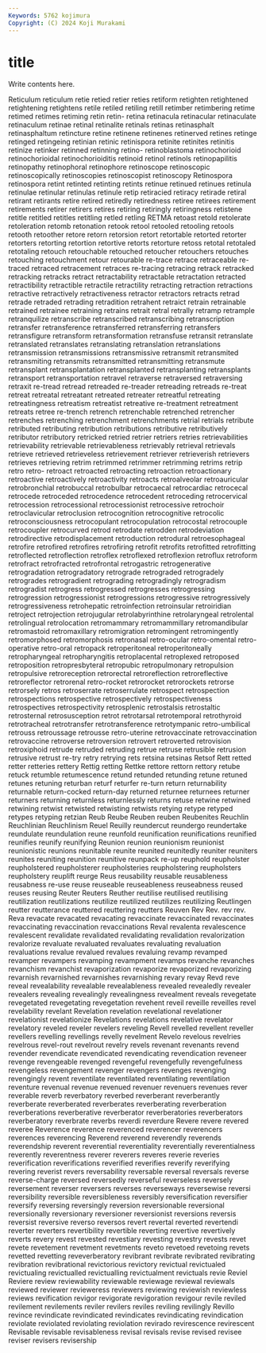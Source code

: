 ```yaml
---
Keywords: 5762 kojimura
Copyright: (C) 2024 Koji Murakami
---
```


# title

Write contents here.



 Reticulum reticulum retie retied retier reties retiform retighten retightened
retightening retightens retile retiled retiling retill retimber retimbering retime retimed
retimes retiming retin retin- retina retinacula retinacular retinaculate retinaculum retinae
retinal retinalite retinals retinas retinasphalt retinasphaltum retincture retine retinene retinenes
retinerved retines retinge retinged retingeing retinian retinic retinispora retinite retinites
retinitis retinize retinker retinned retinning retino- retinoblastoma retinochorioid retinochorioidal retinochorioiditis
retinoid retinol retinols retinopapilitis retinopathy retinophoral retinophore retinoscope retinoscopic retinoscopically
retinoscopies retinoscopist retinoscopy Retinospora retinospora retint retinted retinting retints retinue
retinued retinues retinula retinulae retinular retinulas retinule retip retiracied retiracy
retirade retiral retirant retirants retire retired retiredly retiredness retiree retirees
retirement retirements retirer retirers retires retiring retiringly retiringness retistene retitle
retitled retitles retitling retled retling RETMA retoast retold retolerate retoleration
retomb retonation retook retool retooled retooling retools retooth retoother retore
retorn retorsion retort retortable retorted retorter retorters retorting retortion retortive
retorts retorture retoss retotal retotaled retotaling retouch retouchable retouched retoucher
retouchers retouches retouching retouchment retour retourable re-trace retrace retraceable re-traced
retraced retracement retraces re-tracing retracing retrack retracked retracking retracks retract
retractability retractable retractation retracted retractibility retractible retractile retractility retracting retraction
retractions retractive retractively retractiveness retractor retractors retracts retrad retrade retraded
retrading retradition retrahent retraict retrain retrainable retrained retrainee retraining retrains
retrait retral retrally retramp retrample retranquilize retranscribe retranscribed retranscribing retranscription
retransfer retransference retransferred retransferring retransfers retransfigure retransform retransformation retransfuse retransit
retranslate retranslated retranslates retranslating retranslation retranslations retransmission retransmissions retransmissive retransmit
retransmited retransmiting retransmits retransmitted retransmitting retransmute retransplant retransplantation retransplanted retransplanting
retransplants retransport retransportation retravel retraverse retraversed retraversing retraxit re-tread retread
retreaded re-treader retreading retreads re-treat retreat retreatal retreatant retreated retreater
retreatful retreating retreatingness retreatism retreatist retreative re-treatment retreatment retreats retree
re-trench retrench retrenchable retrenched retrencher retrenches retrenching retrenchment retrenchments retrial
retrials retribute retributed retributing retribution retributions retributive retributively retributor retributory
retricked retried retrier retriers retries retrievabilities retrievability retrievable retrievableness retrievably
retrieval retrievals retrieve retrieved retrieveless retrievement retriever retrieverish retrievers retrieves
retrieving retrim retrimmed retrimmer retrimming retrims retrip retro retro- retroact
retroacted retroacting retroaction retroactionary retroactive retroactively retroactivity retroacts retroalveolar retroauricular
retrobronchial retrobuccal retrobulbar retrocaecal retrocardiac retrocecal retrocede retroceded retrocedence retrocedent
retroceding retrocervical retrocession retrocessional retrocessionist retrocessive retrochoir retroclavicular retroclusion retrocognition
retrocognitive retrocolic retroconsciousness retrocopulant retrocopulation retrocostal retrocouple retrocoupler retrocurved retrod
retrodate retrodden retrodeviation retrodirective retrodisplacement retroduction retrodural retroesophageal retrofire retrofired
retrofires retrofiring retrofit retrofits retrofitted retrofitting retroflected retroflection retroflex retroflexed
retroflexion retroflux retroform retrofract retrofracted retrofrontal retrogastric retrogenerative retrogradation retrogradatory
retrograde retrograded retrogradely retrogrades retrogradient retrograding retrogradingly retrogradism retrogradist retrogress
retrogressed retrogresses retrogressing retrogression retrogressionist retrogressions retrogressive retrogressively retrogressiveness retrohepatic
retroinfection retroinsular retroiridian retroject retrojection retrojugular retrolabyrinthine retrolaryngeal retrolental retrolingual
retrolocation retromammary retromammillary retromandibular retromastoid retromaxillary retromigration retromingent retromingently retromorphosed
retromorphosis retronasal retro-ocular retro-omental retro-operative retro-oral retropack retroperitoneal retroperitoneally retropharyngeal
retropharyngitis retroplacental retroplexed retroposed retroposition retropresbyteral retropubic retropulmonary retropulsion retropulsive
retroreception retrorectal retroreflection retroreflective retroreflector retrorenal retro-rocket retrorocket retrorockets retrorse
retrorsely retros retroserrate retroserrulate retrospect retrospection retrospections retrospective retrospectively retrospectiveness
retrospectives retrospectivity retrosplenic retrostalsis retrostaltic retrosternal retrosusception retrot retrotarsal retrotemporal
retrothyroid retrotracheal retrotransfer retrotransference retrotympanic retro-umbilical retrouss retroussage retrousse retro-uterine
retrovaccinate retrovaccination retrovaccine retroverse retroversion retrovert retroverted retrovision retroxiphoid retrude
retruded retruding retrue retruse retrusible retrusion retrusive retrust re-try retry
retrying rets retsina retsinas Retsof Rett retted retter retteries rettery
Rettig retting Rettke rettore rettorn rettory retube retuck retumble retumescence
retund retunded retunding retune retuned retunes retuning returban returf returfer
re-turn return returnability returnable return-cocked return-day returned returnee returnees returner
returners returning returnless returnlessly returns retuse retwine retwined retwining retwist
retwisted retwisting retwists retying retype retyped retypes retyping retzian Reub
Reube Reuben reuben Reubenites Reuchlin Reuchlinian Reuchlinism Reuel Reuilly reundercut
reundergo reundertake reundulate reundulation reune reunfold reunification reunifications reunified reunifies
reunify reunifying Reunion reunion reunionism reunionist reunionistic reunions reunitable reunite
reunited reunitedly reuniter reuniters reunites reuniting reunition reunitive reunpack re-up
reuphold reupholster reupholstered reupholsterer reupholsteries reupholstering reupholsters reupholstery reuplift reurge
Reus reusability reusable reusableness reusabness re-use reuse reuseable reuseableness reuseabness
reused reuses reusing Reuter Reuters Reuther reutilise reutilised reutilising reutilization
reutilizations reutilize reutilized reutilizes reutilizing Reutlingen reutter reutterance reuttered reuttering
reutters Reuven Rev Rev. rev rev. Reva revacate revacated revacating
revaccinate revaccinated revaccinates revaccinating revaccination revaccinations Reval revalenta revalescence revalescent
revalidate revalidated revalidating revalidation revalorization revalorize revaluate revaluated revaluates revaluating
revaluation revaluations revalue revalued revalues revaluing revamp revamped revamper revampers
revamping revampment revamps revanche revanches revanchism revanchist revaporization revaporize revaporized
revaporizing revarnish revarnished revarnishes revarnishing revary revay Revd reve reveal
revealability revealable revealableness revealed revealedly revealer revealers revealing revealingly revealingness
revealment reveals revegetate revegetated revegetating revegetation revehent reveil reveille reveilles
revel revelability revelant Revelation revelation revelational revelationer revelationist revelationize Revelations
revelations revelative revelator revelatory reveled reveler revelers reveling Revell revelled
revellent reveller revellers revelling revellings revelly revelment Revelo revelous revelries
revelrous revel-rout revelrout revelry revels revenant revenants revend revender revendicate
revendicated revendicating revendication reveneer revenge revengeable revenged revengeful revengefully revengefulness
revengeless revengement revenger revengers revenges revenging revengingly revent reventilate reventilated
reventilating reventilation reventure revenual revenue revenued revenuer revenuers revenues rever
reverable reverb reverbatory reverbed reverberant reverberantly reverberate reverberated reverberates reverberating
reverberation reverberations reverberative reverberator reverberatories reverberators reverberatory reverbrate reverbs reverdi
reverdure Revere revere revered reveree Reverence reverence reverenced reverencer reverencers
reverences reverencing Reverend reverend reverendly reverends reverendship reverent reverential reverentiality
reverentially reverentialness reverently reverentness reverer reverers reveres reverie reveries reverification
reverifications reverified reverifies reverify reverifying revering reverist revers reversability reversable
reversal reversals reverse reverse-charge reversed reversedly reverseful reverseless reversely reversement
reverser reversers reverses reverseways reversewise reversi reversibility reversible reversibleness reversibly
reversification reversifier reversify reversing reversingly reversion reversionable reversional reversionally reversionary
reversioner reversionist reversions reversis reversist reversive reverso reversos revert revertal
reverted revertendi reverter reverters revertibility revertible reverting revertive revertively reverts
revery revest revested revestiary revesting revestry revests revet revete revetement
revetment revetments reveto revetoed revetoing revets revetted revetting reveverberatory revibrant
revibrate revibrated revibrating revibration revibrational revictorious revictory revictual revictualed revictualing
revictualled revictualling revictualment revictuals revie Reviel Reviere review reviewability reviewable
reviewage reviewal reviewals reviewed reviewer revieweress reviewers reviewing reviewish reviewless
reviews revification revigor revigorate revigoration revigour revile reviled revilement revilements
reviler revilers reviles reviling revilingly Revillo revince revindicate revindicated revindicates
revindicating revindication reviolate reviolated reviolating reviolation revirado revirescence revirescent Revisable
revisable revisableness revisal revisals revise revised revisee reviser revisers revisership
